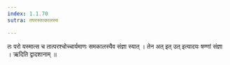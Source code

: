 ```yaml
---
index: 1.1.70
sutra: तपरस्तत्कालस्य

---
```

तः परो यस्मात्स च तात्परश्चोच्चार्यमाणः समकालस्यैव संज्ञा स्यात् । तेन अत् इत् उत् इत्यादयः षण्णां संज्ञा । ऋदिति द्वादशानाम् ॥ 
